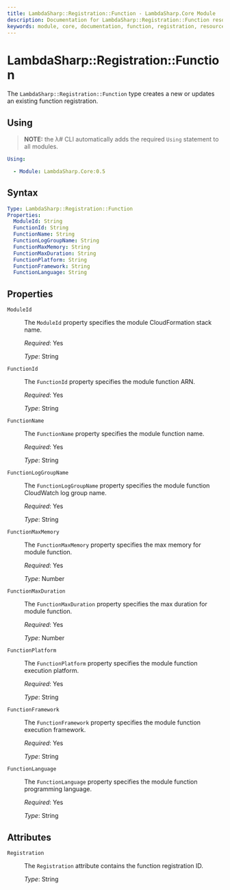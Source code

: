 ```yaml
---
title: LambdaSharp::Registration::Function - LambdaSharp.Core Module
description: Documentation for LambdaSharp::Registration::Function resource type
keywords: module, core, documentation, function, registration, resource, type, properties, attributes
---
```

# LambdaSharp::Registration::Function

The `LambdaSharp::Registration::Function` type creates a new or updates an existing function registration.

## Using

> **NOTE:** the λ# CLI automatically adds the required `Using` statement to all modules.

```yaml
Using:

  - Module: LambdaSharp.Core:0.5
```

## Syntax

```yaml
Type: LambdaSharp::Registration::Function
Properties:
  ModuleId: String
  FunctionId: String
  FunctionName: String
  FunctionLogGroupName: String
  FunctionMaxMemory: String
  FunctionMaxDuration: String
  FunctionPlatform: String
  FunctionFramework: String
  FunctionLanguage: String
```

## Properties

<dl>

<dt><code>ModuleId</code></dt>
<dd>

The <code>ModuleId</code> property specifies the module CloudFormation stack name.

<i>Required</i>: Yes

<i>Type</i>: String
</dd>

<dt><code>FunctionId</code></dt>
<dd>

The <code>FunctionId</code> property specifies the module function ARN.

<i>Required</i>: Yes

<i>Type</i>: String
</dd>

<dt><code>FunctionName</code></dt>
<dd>

The <code>FunctionName</code> property specifies the module function name.

<i>Required</i>: Yes

<i>Type</i>: String
</dd>

<dt><code>FunctionLogGroupName</code></dt>
<dd>

The <code>FunctionLogGroupName</code> property specifies the module function CloudWatch log group name.

<i>Required</i>: Yes

<i>Type</i>: String
</dd>

<dt><code>FunctionMaxMemory</code></dt>
<dd>

The <code>FunctionMaxMemory</code> property specifies the max memory for module function.

<i>Required</i>: Yes

<i>Type</i>: Number
</dd>

<dt><code>FunctionMaxDuration</code></dt>
<dd>

The <code>FunctionMaxDuration</code> property specifies the max duration for module function.

<i>Required</i>: Yes

<i>Type</i>: Number
</dd>

<dt><code>FunctionPlatform</code></dt>
<dd>

The <code>FunctionPlatform</code> property specifies the module function execution platform.

<i>Required</i>: Yes

<i>Type</i>: String
</dd>

<dt><code>FunctionFramework</code></dt>
<dd>

The <code>FunctionFramework</code> property specifies the module function execution framework.

<i>Required</i>: Yes

<i>Type</i>: String
</dd>

<dt><code>FunctionLanguage</code></dt>
<dd>

The <code>FunctionLanguage</code> property specifies the module function programming language.

<i>Required</i>: Yes

<i>Type</i>: String
</dd>

</dl>

## Attributes

<dl>

<dt><code>Registration</code></dt>
<dd>

The <code>Registration</code> attribute contains the function registration ID.

<i>Type</i>: String
</dd>

</dl>
